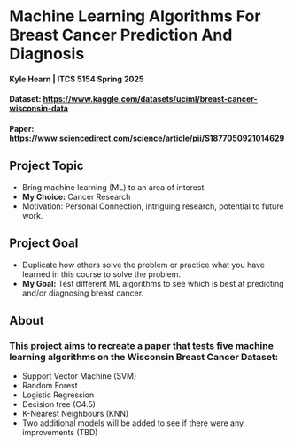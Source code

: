 # Machine Learning Algorithms For Breast Cancer Prediction And Diagnosis
#### Kyle Hearn | ITCS 5154 Spring 2025
#### Dataset: https://www.kaggle.com/datasets/uciml/breast-cancer-wisconsin-data
#### Paper: https://www.sciencedirect.com/science/article/pii/S1877050921014629
## Project Topic
- Bring machine learning (ML) to an area of interest <br/>
- **My Choice:** Cancer Research <br/>
- Motivation: Personal Connection, intriguing research, potential to future work. <br/>
## Project Goal
- Duplicate how others solve the problem or practice what you have learned in this course to solve the problem. <br/>
- **My Goal:** Test different ML algorithms to see which is best at predicting and/or diagnosing breast cancer. <br/>
## About
### This project aims to recreate a paper that tests five machine learning algorithms on the Wisconsin Breast Cancer Dataset: <br/>
- Support Vector Machine (SVM)
- Random Forest
- Logistic Regression
- Decision tree (C4.5)
- K-Nearest Neighbours (KNN) <br/>
- Two additional models will be added to see if there were any improvements (TBD)
